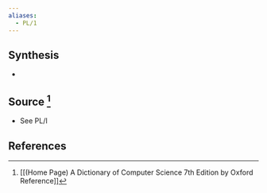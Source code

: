 ```yaml
---
aliases:
  - PL/1
---
```

## Synthesis
- 
## Source [^1]
- See PL/I
## References

[^1]: [[(Home Page) A Dictionary of Computer Science 7th Edition by Oxford Reference]]